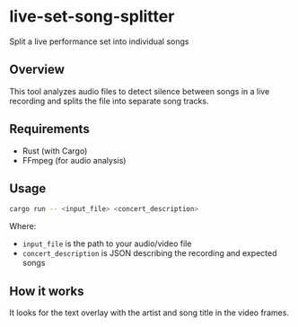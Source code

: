# live-set-song-splitter
Split a live performance set into individual songs

## Overview
This tool analyzes audio files to detect silence between songs in a live recording and splits the file into separate song tracks.

## Requirements
- Rust (with Cargo)
- FFmpeg (for audio analysis)

## Usage
```bash
cargo run -- <input_file> <concert_description>
```

Where:
- `input_file` is the path to your audio/video file
- `concert_description` is JSON describing the recording and expected songs

## How it works

It looks for the text overlay with the artist and song title in the video frames.